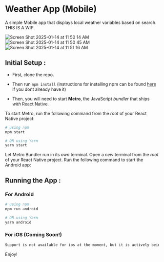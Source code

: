 
# Weather App (Mobile)
A simple Mobile app that displays local weather variables based on search.
THIS IS A WIP. 


![Screen Shot 2025-01-14 at 11 50 14 AM](https://github.com/user-attachments/assets/d9769670-cacb-4331-9a98-5122770f9cbc)
![Screen Shot 2025-01-14 at 11 50 45 AM](https://github.com/user-attachments/assets/f0bbe363-58e4-464f-8845-ceae10246691)
![Screen Shot 2025-01-14 at 11 51 16 AM](https://github.com/user-attachments/assets/eae346d1-056e-47c7-b4da-8df547934518)

## Initial Setup :
- First, clone the repo.
- Then run `npm install` (instructions for installing npm can be found [here](https://docs.npmjs.com/downloading-and-installing-node-js-and-npm) if you dont already have it)

- Then, you will need to start **Metro**, the JavaScript _bundler_ that ships _with_ React Native.

To start Metro, run the following command from the _root_ of your React Native project:

```bash
# using npm
npm start

# OR using Yarn
yarn start
```



Let Metro Bundler run in its _own_ terminal. Open a _new_ terminal from the _root_ of your React Native project. Run the following command to start the Android app:

## Running the App :

### For Android 

```bash
# using npm
npm run android

# OR using Yarn
yarn android
```

### For iOS (Coming Soon!) 

```bash
Support is not available for ios at the moment, but it is actively being worked on.
```

Enjoy!


